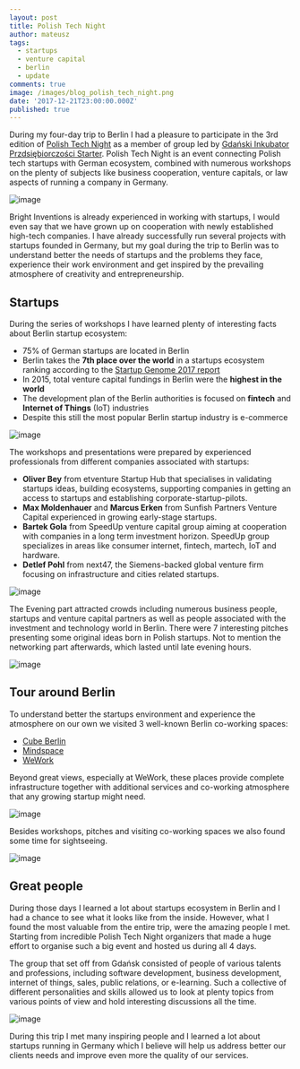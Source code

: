 ```yaml
---
layout: post
title: Polish Tech Night
author: mateusz
tags:
  - startups
  - venture capital
  - berlin
  - update
comments: true
image: /images/blog_polish_tech_night.png
date: '2017-12-21T23:00:00.000Z'
published: true
---
```


During my four-day trip to Berlin I had a pleasure to participate in the 3rd edition of [Polish Tech Night](https://polishtechnight.com) as a member of  group led by [Gdański Inkubator Przdsiębiorczości Starter](http://www.inkubatorstarter.pl). Polish Tech Night is an event connecting Polish tech startups with German ecosystem, combined with numerous workshops on the plenty of subjects like business cooperation, venture capitals, or law aspects of running a company in Germany.

![image](/images/polish-tech-night/event-logo.png)

Bright Inventions is already experienced in working with startups, I would  even say that we have grown up on cooperation with newly established high-tech companies. I have already successfully run several projects with startups founded in Germany, but my goal during the trip to Berlin was to understand better the needs of startups and the problems they face, experience their work environment and get inspired by the prevailing atmosphere of creativity and entrepreneurship.

## Startups

During the series of workshops I have learned plenty of interesting facts about Berlin startup ecosystem:

- 75% of German startups are located in Berlin
- Berlin takes the **7th place over the world** in a startups ecosystem ranking according to the [Startup Genome 2017 report](https://www.techinasia.com/startup-genome-startup-ecosystem-ranking-report-2017)
- In 2015, total venture capital fundings in Berlin were the **highest in the world**
- The development plan of the Berlin authorities is focused on **fintech** and **Internet of Things** (IoT) industries
- Despite this still the most popular Berlin startup industry is e-commerce

![image](/images/polish-tech-night/berlin-workshops1.jpg)

The workshops and presentations were prepared by experienced professionals from different companies associated with startups:

- **Oliver Bey** from etventure Startup Hub that specialises in validating startups ideas, building ecosystems, supporting companies in getting an access to startups and establishing corporate-startup-pilots.
- **Max Moldenhauer** and **Marcus Erken** from Sunfish Partners Venture Capital experienced in growing early-stage startups.
- **Bartek Gola** from SpeedUp venture capital group aiming at cooperation with companies in a long term investment horizon. SpeedUp group specializes in areas like consumer internet, fintech, martech, IoT and hardware.
- **Detlef Pohl** from next47, the Siemens-backed global venture firm focusing on infrastructure and cities related startups.

![image](/images/polish-tech-night/berlin-workshops2.jpg)

The Evening part attracted crowds including numerous business people, startups and venture capital partners as well as people associated with the investment and technology world in Berlin. There were 7 interesting pitches presenting some original ideas born in Polish startups. Not to mention the networking part afterwards, which lasted until late evening hours.

![image](/images/polish-tech-night/berlin-evening-event.jpg)

## Tour around Berlin

To understand better the startups environment and experience the atmosphere on our own we visited 3 well-known Berlin co-working spaces:

- [Cube Berlin](http://cube-global.com)
- [Mindspace](https://www.mindspace.me/berlin)
- [WeWork](https://www.wework.com/l/berlin)

Beyond great views, especially at WeWork, these places provide complete infrastructure together with additional services and co-working atmosphere that any growing startup might need.

![image](/images/polish-tech-night/berlin-coworks.jpg)

Besides workshops, pitches and visiting co-working spaces we also found some time for sightseeing.

![image](/images/polish-tech-night/berlin-sightseeing.jpg)

## Great people

During those days I learned a lot about startups ecosystem in Berlin and I had a chance to see what it looks like from the inside. However, what I found the most valuable from the entire trip, were the amazing people I met. Starting from incredible Polish Tech Night organizers that made a huge effort to organise such a big event and hosted us during all 4 days.

The group that set off from Gdańsk consisted of people of various talents and professions, including software development, business development, internet of things, sales, public relations, or e-learning. Such a collective of different personalities and skills allowed us to look at plenty topics from various points of view and hold interesting discussions all the time.

![image](/images/polish-tech-night/berlin-networking.jpg)

During this trip I met many inspiring people and I learned a lot about startups running in Germany which I believe will help us address better our clients needs and improve even more the quality of our services.

